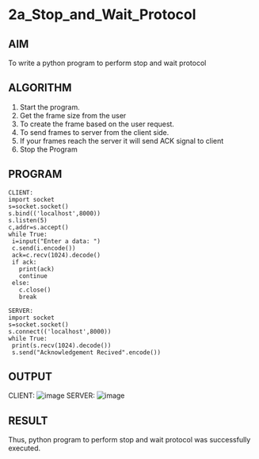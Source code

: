 # 2a_Stop_and_Wait_Protocol
## AIM 
To write a python program to perform stop and wait protocol
## ALGORITHM
1. Start the program.
2. Get the frame size from the user
3. To create the frame based on the user request.
4. To send frames to server from the client side.
5. If your frames reach the server it will send ACK signal to client
6. Stop the Program
## PROGRAM
~~~
CLIENT:
import socket
s=socket.socket()
s.bind(('localhost',8000))
s.listen(5)
c,addr=s.accept()
while True:
 i=input("Enter a data: ")
 c.send(i.encode())
 ack=c.recv(1024).decode()
 if ack:
   print(ack)
   continue
 else:
   c.close()
   break
~~~
~~~
SERVER:
import socket
s=socket.socket()
s.connect(('localhost',8000))
while True:
 print(s.recv(1024).decode())
 s.send("Acknowledgement Recived".encode())
~~~
## OUTPUT
CLIENT:
![image](https://github.com/MohanramGunasekar/2a_Stop_and_Wait_Protocol/assets/139841812/8e7a0619-624c-4c40-b4b6-e109daefc689)
SERVER:
![image](https://github.com/MohanramGunasekar/2a_Stop_and_Wait_Protocol/assets/139841812/d49d5bd0-a517-4f75-abb8-d6827f2f1776)
## RESULT
Thus, python program to perform stop and wait protocol was successfully executed.
